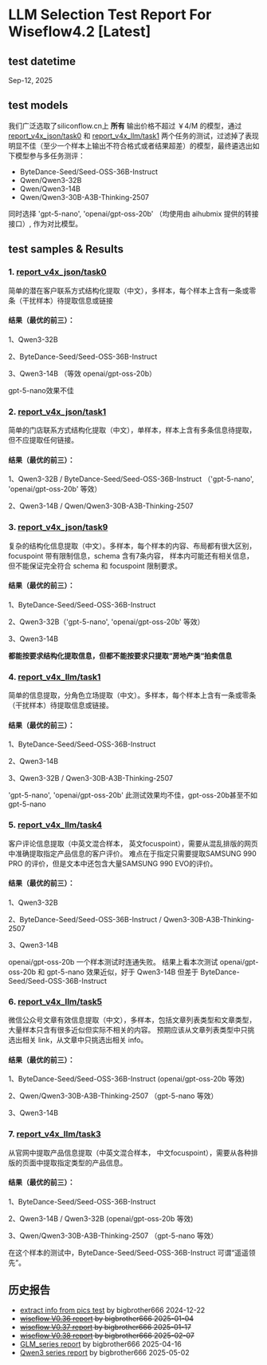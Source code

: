 # LLM Selection Test Report For Wiseflow4.2 [Latest]

## test datetime

Sep-12, 2025

## test models

我们广泛选取了siliconflow.cn上 **所有** 输出价格不超过 ￥4/M 的模型，通过 [report_v4x_json/task0](./report_v4x_json/task0) 和 [report_v4x_llm/task1](./report_v4x_llm/task1) 两个任务的测试，过滤掉了表现明显不佳（至少一个样本上输出不符合格式或者结果超差）的模型，最终遴选出如下模型参与多任务测评：

 - ByteDance-Seed/Seed-OSS-36B-Instruct
 - Qwen/Qwen3-32B
 - Qwen/Qwen3-14B
 - Qwen/Qwen3-30B-A3B-Thinking-2507

同时选择 'gpt-5-nano', 'openai/gpt-oss-20b' （均使用由 aihubmix 提供的转接接口）, 作为对比模型。

## test samples & Results

### 1. [report_v4x_json/task0](./report_v4x_json/task0)

简单的潜在客户联系方式结构化提取（中文），多样本，每个样本上含有一条或零条（干扰样本）待提取信息或链接

#### 结果（最优的前三）：

1、Qwen3-32B

2、ByteDance-Seed/Seed-OSS-36B-Instruct

3、Qwen3-14B （等效 openai/gpt-oss-20b）

gpt-5-nano效果不佳


### 2. [report_v4x_json/task1](./report_v4x_json/task1)

简单的门店联系方式结构化提取（中文），单样本，样本上含有多条信息待提取，但不应提取任何链接。

#### 结果（最优的前三）：

1、Qwen3-32B / ByteDance-Seed/Seed-OSS-36B-Instruct （'gpt-5-nano', 'openai/gpt-oss-20b' 等效）

2、Qwen3-14B / Qwen/Qwen3-30B-A3B-Thinking-2507

### 3. [report_v4x_json/task9](./report_v4x_json/task9)

复杂的结构化信息提取（中文）。多样本，每个样本的内容、布局都有很大区别，focuspoint 带有限制信息，schema 含有7条内容， 样本内可能还有相关信息，但不能保证完全符合 schema 和 focuspoint 限制要求。

#### 结果（最优的前三）：

1、ByteDance-Seed/Seed-OSS-36B-Instruct

2、Qwen3-32B（'gpt-5-nano', 'openai/gpt-oss-20b' 等效）

3、Qwen3-14B

**都能按要求结构化提取信息，但都不能按要求只提取“房地产类“拍卖信息**


### 4. [report_v4x_llm/task1](./report_v4x_llm/task1)

简单的信息提取，分角色立场提取（中文）。多样本，每个样本上含有一条或零条（干扰样本）待提取信息或链接。

#### 结果（最优的前三）：

1、ByteDance-Seed/Seed-OSS-36B-Instruct

2、Qwen3-14B

3、Qwen3-32B / Qwen3-30B-A3B-Thinking-2507

'gpt-5-nano', 'openai/gpt-oss-20b' 此测试效果均不佳，gpt-oss-20b甚至不如gpt-5-nano

### 5. [report_v4x_llm/task4](./report_v4x_llm/task4)

客户评论信息提取（中英文混合样本， 英文focuspoint），需要从混乱排版的网页中准确提取指定产品信息的客户评价。
难点在于指定只需要提取SAMSUNG 990 PRO 的评价，但是文本中还包含大量SAMSUNG 990 EVO的评价。

#### 结果（最优的前三）：

1、Qwen3-32B

2、ByteDance-Seed/Seed-OSS-36B-Instruct / Qwen3-30B-A3B-Thinking-2507

3、Qwen3-14B 

openai/gpt-oss-20b 一个样本测试时连通失败。
结果上看本次测试 openai/gpt-oss-20b 和 gpt-5-nano 效果近似，好于 Qwen3-14B 但差于 ByteDance-Seed/Seed-OSS-36B-Instruct

### 6. [report_v4x_llm/task5](./report_v4x_llm/task5)

微信公众号文章有效信息提取（中文），多样本，包括文章列表类型和文章类型，大量样本只含有很多近似但实际不相关的内容。
预期应该从文章列表类型中只挑选出相关 link，从文章中只挑选出相关 info。

#### 结果（最优的前三）：

1、ByteDance-Seed/Seed-OSS-36B-Instruct (openai/gpt-oss-20b 等效)

2、Qwen/Qwen3-30B-A3B-Thinking-2507 （gpt-5-nano 等效）

3、Qwen3-14B 

### 7. [report_v4x_llm/task3](./report_v4x_llm/task3)

从官网中提取产品信息提取（中英文混合样本， 中文focuspoint），需要从各种排版的页面中提取指定类型的产品信息。

#### 结果（最优的前三）：

1、ByteDance-Seed/Seed-OSS-36B-Instruct 

2、Qwen3-14B / Qwen3-32B  (openai/gpt-oss-20b 等效)

3、Qwen/Qwen3-30B-A3B-Thinking-2507 （gpt-5-nano 等效）

在这个样本的测试中，ByteDance-Seed/Seed-OSS-36B-Instruct 可谓“遥遥领先”。

## 历史报告

- [extract info from pics test](./extract_info_from_pics_test_20241222_bigbrother666/README.md) by bigbrother666 2024-12-22
- ~~[wiseflow V0.36 report]() by bigbrother666 2025-01-04~~
- ~~[wiseflow V0.37 report]() by bigbrother666 2025-01-17~~
- ~~[wiseflow V0.38 report]() by bigbrother666 2025-02-07~~
- [GLM_series report](./report_v39_web/GLM_report_0416.md) by bigbrother666 2025-04-16
- [Qwen3 series report](./report_v39_web/Qwen3_report_0502.md) by bigbrother666 2025-05-02

